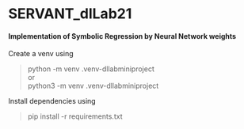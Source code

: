 # SERVANT_dlLab21
#### Implementation of Symbolic Regression by Neural Network weights

<p>Create a venv using <br> 

> python -m venv .venv-dllabminiproject <br> 
or <br> 
> python3 -m venv .venv-dllabminiproject </p>

<p>Install dependencies using <br>

> pip install -r requirements.txt</p>